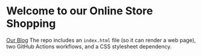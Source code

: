 # Welcome to our Online Store Shopping
[Our Blog](https://thefirstlifestyle.com/blog)
The repo includes an `index.html` file (so it can render a web page), two GitHub Actions workflows, and a CSS stylesheet dependency.
